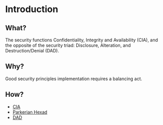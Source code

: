 # Introduction

## What?

The security functions Confidentiality, Integrity and Availability (CIA), and the opposite of the security triad: 
Disclosure, Alteration, and Destruction/Denial (DAD).

## Why?

Good security principles implementation requires a balancing act.

## How?

* [CIA](cia.md)
* [Parkerian Hexad](parker.md)
* [DAD](dad.md)


